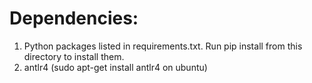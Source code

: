 # Dependencies:
1. Python packages listed in requirements.txt. Run pip install from this directory to install them.
2. antlr4 (sudo apt-get install antlr4 on ubuntu)